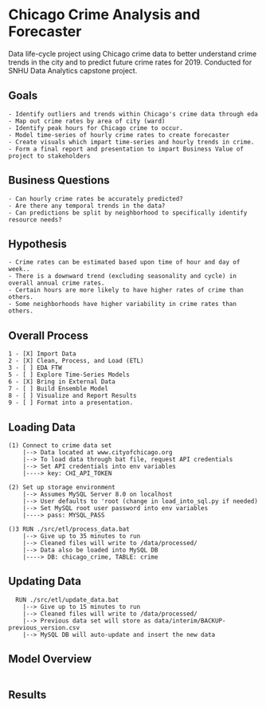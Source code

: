 # Chicago Crime Analysis and Forecaster
Data life-cycle project using Chicago crime data to better understand crime trends in the city and to predict future crime rates for 2019. Conducted for SNHU Data Analytics capstone project.

## Goals
```
- Identify outliers and trends within Chicago's crime data through eda
- Map out crime rates by area of city (ward)
- Identify peak hours for Chicago crime to occur.
- Model time-series of hourly crime rates to create forecaster
- Create visuals which impart time-series and hourly trends in crime. 
- Form a final report and presentation to impart Business Value of project to stakeholders
```

## Business Questions
```
- Can hourly crime rates be accurately predicted?
- Are there any temporal trends in the data? 
- Can predictions be split by neighborhood to specifically identify resource needs?
```

## Hypothesis
```
- Crime rates can be estimated based upon time of hour and day of week..
- There is a downward trend (excluding seasonality and cycle) in overall annual crime rates.
- Certain hours are more likely to have higher rates of crime than others.
- Some neighborhoods have higher variability in crime rates than others.

```

## Overall Process
 
```
1 - [X] Import Data
2 - [X] Clean, Process, and Load (ETL)
3 - [ ] EDA FTW
5 - [ ] Explore Time-Series Models
6 - [X] Bring in External Data
7 - [ ] Build Ensemble Model
8 - [ ] Visualize and Report Results
9 - [ ] Format into a presentation.
```

## Loading Data
```
(1) Connect to crime data set
	|--> Data located at www.cityofchicago.org
	|--> To load data through bat file, request API credentials
	|--> Set API credentials into env variables 
	|----> key: CHI_API_TOKEN 

(2) Set up storage environment
	|--> Assumes MySQL Server 8.0 on localhost
	|--> User defaults to 'root (change in load_into_sql.py if needed)
	|--> Set MySQL root user password into env variables 
	|----> pass: MYSQL_PASS

()3 RUN ./src/etl/process_data.bat
	|--> Give up to 35 minutes to run
	|--> Cleaned files will write to /data/processed/
	|--> Data also be loaded into MySQL DB
	|----> DB: chicago_crime, TABLE: crime
```

## Updating Data
```
  RUN ./src/etl/update_data.bat
	|--> Give up to 15 minutes to run
	|--> Cleaned files will write to /data/processed/
	|--> Previous data set will store as data/interim/BACKUP-previous_version.csv
	|--> MySQL DB will auto-update and insert the new data
```

## Model Overview
```

```

## Results
```

```
